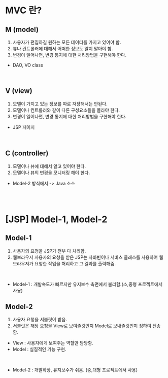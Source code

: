 # MVC 란?

## M (model)

1. 사용자가 편집하길 원하는 모든 데이터를 가지고 있어야 함.
2. 뷰나 컨트롤러에 대해서 어떠한 정보도 알지 말아야 함.
3. 변경이 일어나면, 변경 통지에 대한 처리방법을 구현해야 한다.

* DAO, VO class

<br>

## V (view)

1. 모델이 가지고 있는 정보를 따로 저장해서는 안된다.
2. 모델이나 컨트롤러와 같이 다른 구성요소들을 몰라야 한다.
3. 변경이 일어나면, 변경 통지에 대한 처리방법을 구현해야 한다.

* JSP 페이지

<br>

## C (controller)

1. 모델이나 뷰에 대해서 알고 있어야 한다.
2. 모델이나 뷰의 변경을 모니터링 해야 한다.

* Model-2 방식에서 -> Java 소스

<br>
<br>

# [JSP] Model-1, Model-2

## Model-1

1. 사용자의 요청을 JSP가 전부 다 처리함.
2. 웹브라우저 사용자의 요청을 받은 JSP는 자바빈이나 서비스 클래스를 사용하여 웹브라우저가 요청한 작업을 처리하고 그 결과를 출력해줌.

<br>

* Model-1 : 개발속도가 빠르지만 유지보수 측면에서 불리함.(소,중형 프로젝트에서 사용)

## Model-2

1. 사용자 요청을 서블릿이 받음.
2. 서블릿은 해당 요청을 View로 보여줄것인지 Model로 보내줄것인지 정하여 전송함.
* View : 사용자에게 보여주는 역할만 담당함.
* Model : 실질적인 기능 구현.
<br>

* Model-2 : 개발확장, 유지보수가 쉬움. (중,대형 프로젝트에서 사용)